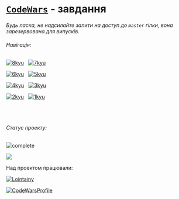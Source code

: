 # [`CodeWars`](https://www.codewars.com/r/xwF4cw) - завдання

_Будь ласка, не надсилайте запити на доступ до `master` гілки, вона зарезервована для випусків._

<!-- Navigation -->

###### Навігація:

<!-- 8 - 7 -->

[![8kyu](https://img.shields.io/badge/8_kyu-46-333?style=for-the-badge&labelColor=e6e6e6&logoColor=FFF)](/8kyu) &nbsp; [![7kyu](https://img.shields.io/badge/7_kyu-50-333?style=for-the-badge&labelColor=e6e6e6&logoColor=FFF)](/7kyu)

<!-- 6 - 5 -->

[![6kyu](https://img.shields.io/badge/6_kyu-02-333?style=for-the-badge&labelColor=ecb613)](/6kyu) &nbsp; [![5kyu](https://img.shields.io/badge/5_kyu-00-333?style=for-the-badge&labelColor=ecb613)](/5kyu)

<!-- 4 - 3 -->

[![4kyu](https://img.shields.io/badge/4_kyu-00-333?style=for-the-badge&labelColor=1f87e7)](/4kyu) &nbsp; [![3kyu](https://img.shields.io/badge/3_kyu-00-333?style=for-the-badge&labelColor=1f87e7)](/3kyu)

<!-- 2 - 1 -->

[![2kyu](https://img.shields.io/badge/2_kyu-00-333?style=for-the-badge&labelColor=866cc7)](/2kyu) &nbsp; [![1kyu](https://img.shields.io/badge/1_kyu-00-333?style=for-the-badge&labelColor=866cc7)](/1kyu)

<br/><br/>

<!-- Status -->

###### Статус проекту:

![complete](https://img.shields.io/badge/вирішено_завдань:-98-333?style=for-the-badge&labelColor=e7901f)

![](https://img.shields.io/badge/останнe_оновлення:-25.06.22-333?style=for-the-badge&labelColor=1fe783)

Над проектом працювали:

[![Lointainy](https://img.shields.io/badge/-lointainy-333?style=for-the-badge&logo=github&&logoColor=FFF)](https://github.com/Lointainy)

[![CodeWarsProfile](https://img.shields.io/badge/-lointainy-333?style=for-the-badge&logo=codewars&&logoColor=FFF)](https://www.codewars.com/users/Lointainy)
<br/><br/>

